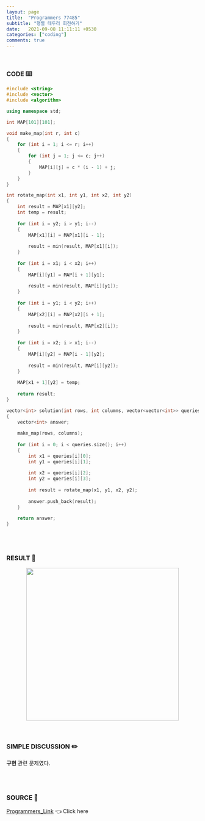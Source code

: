 ```yaml
---
layout: page
title:  "Programmers 77485"
subtitle: "행렬 테두리 회전하기"
date:   2021-09-08 11:11:11 +0530
categories: ["coding"]
comments: true
---
```


<br>

### CODE ⌨️

```c++
#include <string>
#include <vector>
#include <algorithm>

using namespace std;

int MAP[101][101];

void make_map(int r, int c)
{
    for (int i = 1; i <= r; i++)
    {
        for (int j = 1; j <= c; j++)
        {
            MAP[i][j] = c * (i - 1) + j;
        }
    }
}

int rotate_map(int x1, int y1, int x2, int y2)
{
    int result = MAP[x1][y2];
    int temp = result;
    
    for (int i = y2; i > y1; i--)
    {
        MAP[x1][i] = MAP[x1][i - 1];
        
        result = min(result, MAP[x1][i]);
    }
    
    for (int i = x1; i < x2; i++)
    {
        MAP[i][y1] = MAP[i + 1][y1];
        
        result = min(result, MAP[i][y1]);
    }
    
    for (int i = y1; i < y2; i++)
    {
        MAP[x2][i] = MAP[x2][i + 1];
        
        result = min(result, MAP[x2][i]);
    }
    
    for (int i = x2; i > x1; i--)
    {
        MAP[i][y2] = MAP[i - 1][y2];
        
        result = min(result, MAP[i][y2]);
    }
    
    MAP[x1 + 1][y2] = temp;
    
    return result;
}

vector<int> solution(int rows, int columns, vector<vector<int>> queries)
{
    vector<int> answer;
    
    make_map(rows, columns);
    
    for (int i = 0; i < queries.size(); i++)
    {
        int x1 = queries[i][0];
        int y1 = queries[i][1];
        
        int x2 = queries[i][2];
        int y2 = queries[i][3];
        
        int result = rotate_map(x1, y1, x2, y2);
        
        answer.push_back(result);
    }
    
    return answer;
}
```  

<br>
<br>

### RESULT 💛

<img src="{{ '/assets/programmers/p77485r.jpg' }}" style="width: 400px; height: auto; margin-left: auto; margin-right: auto; display: block;">  

<br>
<br>

### SIMPLE DISCUSSION ✏️

**구현** 관련 문제였다.  

<br>
<br>

### SOURCE 💎

[Programmers_Link][link] 👈 Click here  

<br>

<script src="https://utteranc.es/client.js"
        repo="DCherish/DCherish.github.io"
        issue-term="pathname"
        theme="boxy-light"
        crossorigin="anonymous"
        async>
</script>

[link]: https://programmers.co.kr/learn/courses/30/lessons/77485
